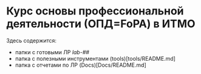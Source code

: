 # Курс основы профессиональной деятельности (ОПД=FoPA) в ИТМО

Здесь содержится:
- папки с готовыми ЛР *lab-##*
- папка с полезными инструментами (tools)[tools/README.md]
- папка с отчетами по ЛР (Docs)[Docs/README.md]
